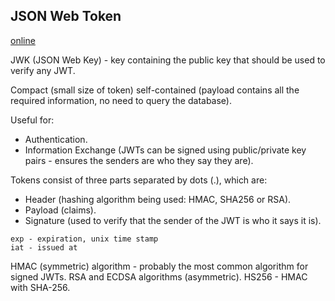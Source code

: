 JSON Web Token
-

[online](https://jwt.io/)

JWK (JSON Web Key) - key containing the public key that should be used to verify any JWT.

Compact (small size of token) self-contained (payload contains all the required information,
no need to query the database).

Useful for:

* Authentication.
* Information Exchange
  (JWTs can be signed using public/private key pairs - ensures
  the senders are who they say they are).

Tokens consist of three parts separated by dots (.), which are:

* Header (hashing algorithm being used: HMAC, SHA256 or RSA).
* Payload (claims).
* Signature (used to verify that the sender of the JWT is who it says it is).

````
exp - expiration, unix time stamp
iat - issued at
````

HMAC (symmetric) algorithm - probably the most common algorithm for signed JWTs.
RSA and ECDSA algorithms (asymmetric).
HS256 - HMAC with SHA-256.
